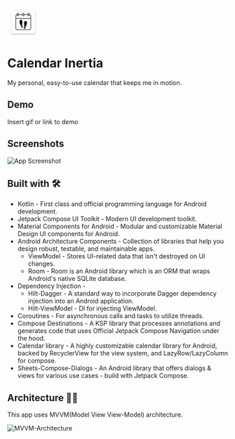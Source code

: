 ![Logo](https://raw.githubusercontent.com/valbac/CalendarInertia/master/app/src/main/res/mipmap-hdpi/ic_launcher.webp?token=GHSAT0AAAAAACMJ7DYDEPXF726OBTDAWLHEZM6UGGQ)

# Calendar Inertia

My personal, easy-to-use calendar that keeps me in motion.


## Demo

Insert gif or link to demo


## Screenshots

![App Screenshot](https://via.placeholder.com/468x300?text=App+Screenshot+Here)


## Built with 🛠

- Kotlin - First class and official programming language for Android development.
- Jetpack Compose UI Toolkit - Modern UI development toolkit.
- Material Components for Android - Modular and customizable Material Design UI components for Android.
- Android Architecture Components - Collection of libraries that help you design robust, testable, and maintainable apps.
    - ViewModel - Stores UI-related data that isn't destroyed on UI changes.
    - Room - Room is an Android library which is an ORM that wraps Android's native SQLite database.
- Dependency Injection -
    - Hilt-Dagger - A standard way to incorporate Dagger dependency injection into an Android application.
    - Hilt-ViewModel - DI for injecting ViewModel.
- Coroutines - For asynchronous calls and tasks to utilize threads.
- Compose Destinations - A KSP library that processes annotations and generates code that uses Official Jetpack Compose Navigation under the hood. 
- Calendar library - A highly customizable calendar library for Android, backed by RecyclerView for the view system, and LazyRow/LazyColumn for compose.
- Sheets-Compose-Dialogs - An Android library that offers dialogs & views for various use cases - build with Jetpack Compose.
## Architecture 👷‍♂️
This app uses MVVM(Model View View-Model) architecture.

![MVVM-Architecture](https://raw.githubusercontent.com/aritra-tech/Notify/master/art/mvvm.png)

